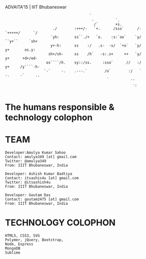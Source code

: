 ADVAITA'15 | IIIT Bhubaneswar

                                                                                                   

                                           `                                                              
                                            -          `.                                                
                                             /`        +s.                                                
                          ./        :+++/-   `+.      /sss`      /-   `+++++/      `/                    
                         `yh:       ss``./+   `o.    :s:`oo`    `y/    ``y+``     `sh+                    
                         y+-h:      ss    :/   .s-  -s/  `+o`   `y/      y+       os.y:                  
                        sh+/sh-     ss    /h`   -s:.s+     ++   `y/      y+      +d+/od-                  
                       os````/h.    sy::/ss.     :sso`      //   :/      y+     /y````-h-                
                      `-`     -.    .---.`        /o`        :/   `      -.     -`     ..                
                                                   `          --                                          
                                                               ..                                        
                                                                `                                        
                                                                                                   

# The humans responsible & technology colophon

# TEAM

    Developer:Amulya Kumar Sahoo
    Contact: amulya349 [at] gmail.com
    Twitter: @amulya349
    From: IIIT Bhubaneswar, India

    Developer: Ashish Kumar Badtiya
    Contact: itsashis4u [at] gmail.com
    Twitter: @itsashish4u
    From: IIIT Bhubaneswar, India

    Developer: Goutam Das
    Contact: goutam2475 [at] gmail.com
    From: IIIT Bhubaneswar, India
 

# TECHNOLOGY COLOPHON

    HTML5, CSS3, SVG
    Polymer, jQuery, Bootstrap,
    Node, Express
    MongoDB
    Sublime
